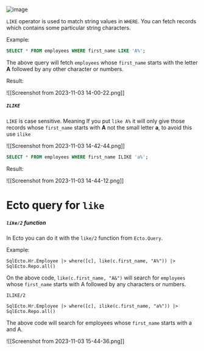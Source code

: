 ![image](https://github.com/sangeethailango/SQL-Ecto-writings/assets/10436463/3655141e-85ae-4f86-b15a-0cddb873625f)

`LIKE` operator is used to match string values in `WHERE`. You can fetch records which contains some particular string characters.   

Example:

``` SQL
SELECT * FROM employees WHERE first_name LIKE 'A%';
```

The above query will fetch `employees` whose `first_name` starts with the letter **A** followed by any other character or numbers. 

Result:

![[Screenshot from 2023-11-03 14-00-22.png]]

##### `ILIKE`

`LIKE` is case sensitive. Meaning If you put `like A%` it will only give those records whose `first_name` starts with **A** not the small letter **a**, to avoid this use `ilike`

![[Screenshot from 2023-11-03 14-42-44.png]]

``` SQL
SELECT * FROM employees WHERE first_name ILIKE 'a%';
```

Result:

![[Screenshot from 2023-11-03 14-44-12.png]]


# Ecto query for `like`

##### `like/2` function


In Ecto you can do it with the `like/2` function from `Ecto.Query`.

Example:

``` Ecto
SqlEcto.Hr.Employee |> where([c], like(c.first_name, "A%")) |> SqlEcto.Repo.all()
```

On the above code, `like(c.first_name, "A&")` will search for `employees` whose `first_name` starts with A followed by any characters or numbers.  

`ILIKE/2`

``` Ecto
SqlEcto.Hr.Employee |> where([c], ilike(c.first_name, "a%")) |> SqlEcto.Repo.all()
```

The above code will search for employees whose `first_name` starts with a and A. 

![[Screenshot from 2023-11-03 15-44-36.png]]
